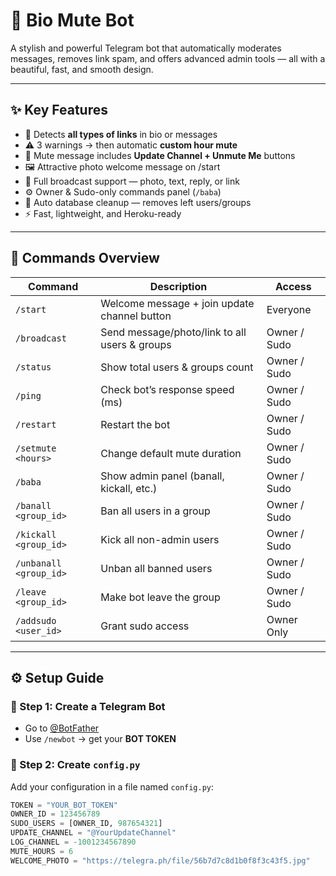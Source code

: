 # 🤖 Bio Mute Bot

A stylish and powerful Telegram bot that automatically moderates messages, removes link spam, and offers advanced admin tools — all with a beautiful, fast, and smooth design.  

---

## ✨ **Key Features**

- 🔗 Detects **all types of links** in bio or messages  
- ⚠️ 3 warnings → then automatic **custom hour mute**  
- 🧊 Mute message includes **Update Channel + Unmute Me** buttons  
- 🖼️ Attractive photo welcome message on /start  
- 📢 Full broadcast support — photo, text, reply, or link  
- ⚙️ Owner & Sudo-only commands panel (`/baba`)  
- 🧮 Auto database cleanup — removes left users/groups  
- ⚡ Fast, lightweight, and Heroku-ready  

---

## 🧩 **Commands Overview**

| Command | Description | Access |
|----------|--------------|--------|
| `/start` | Welcome message + join update channel button | Everyone |
| `/broadcast` | Send message/photo/link to all users & groups | Owner / Sudo |
| `/status` | Show total users & groups count | Owner / Sudo |
| `/ping` | Check bot’s response speed (ms) | Owner / Sudo |
| `/restart` | Restart the bot | Owner / Sudo |
| `/setmute <hours>` | Change default mute duration | Owner / Sudo |
| `/baba` | Show admin panel (banall, kickall, etc.) | Owner / Sudo |
| `/banall <group_id>` | Ban all users in a group | Owner / Sudo |
| `/kickall <group_id>` | Kick all non-admin users | Owner / Sudo |
| `/unbanall <group_id>` | Unban all banned users | Owner / Sudo |
| `/leave <group_id>` | Make bot leave the group | Owner / Sudo |
| `/addsudo <user_id>` | Grant sudo access | Owner Only |

---

## ⚙️ **Setup Guide**

### 🔧 Step 1: Create a Telegram Bot
- Go to [@BotFather](https://t.me/BotFather)
- Use `/newbot` → get your **BOT TOKEN**

### 📂 Step 2: Create `config.py`
Add your configuration in a file named `config.py`:
```python
TOKEN = "YOUR_BOT_TOKEN"
OWNER_ID = 123456789
SUDO_USERS = [OWNER_ID, 987654321]
UPDATE_CHANNEL = "@YourUpdateChannel"
LOG_CHANNEL = -1001234567890
MUTE_HOURS = 6
WELCOME_PHOTO = "https://telegra.ph/file/56b7d7c8d1b0f8f3c43f5.jpg"
